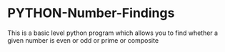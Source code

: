 # PYTHON-Number-Findings
This is a basic level python program which allows you to find whether a given number is even or odd or prime or composite
